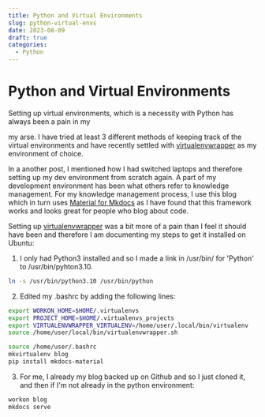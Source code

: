 ```yaml
---
title: Python and Virtual Environments
slug: python-virtual-envs
date: 2023-08-09
draft: true
categories:
  - Python
---
```


  [virtualenvwrapper]: https://virtualenvwrapper.readthedocs.io/en/latest/install.html
  [Material for Mkdocs]: https://squidfunk.github.io/mkdocs-material/

# Python and Virtual Environments
Setting up virtual environments, which is a necessity with Python has always been a pain in my
<!-- more -->

my arse. I have tried at least 3 different methods of keeping track of the virtual environments and have recently settled with [virtualenvwrapper] as my environment of choice.

In a another post, I mentioned how I had switched laptops and therefore setting up my dev environment from scratch again. A part of my development environment has been what others refer to knowledge management. For my knowledge management process, I use this blog which in turn uses [Material for Mkdocs] as I have found that this framework works and looks great for people who blog about code. 

Setting up [virtualenvwrapper] was a bit more of a pain than I feel it should have been and therefore I am documenting my steps to get it installed on Ubuntu:

1. I only had Python3 installed and so I made a link in /usr/bin/ for 'Python' to /usr/bin/pyhton3.10.
```bash
ln -s /usr/bin/python3.10 /usr/bin/python
````
2. Edited my .bashrc by adding the following lines:
````bash
export WORKON_HOME=$HOME/.virtualenvs
export PROJECT_HOME=$HOME/.virtualenvs_projects
export VIRTUALENVWRAPPER_VIRTUALENV=/home/user/.local/bin/virtualenv
source /home/user/local/bin/virtualenvwrapper.sh
````
````bash title="Create mkdocs material enviroment"
source /home/user/.bashrc
mkvirtualenv blog
pip install mkdocs-material
````
3. For me, I already my blog backed up on Github and so I just cloned it, and then if I'm not already in the python environment:
````bash
workon blog
mkdocs serve
````

